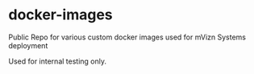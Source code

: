 # docker-images
Public Repo for various custom docker images used for mVizn Systems deployment

Used for internal testing only.
